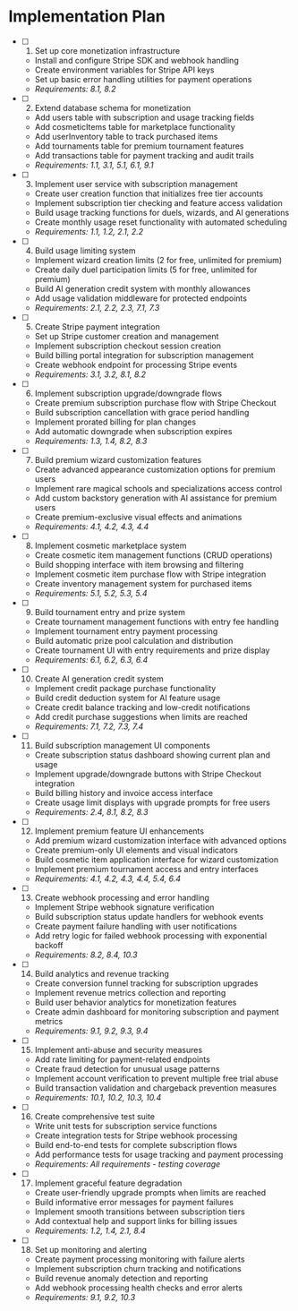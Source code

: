 # Implementation Plan

- [ ] 1. Set up core monetization infrastructure
  - Install and configure Stripe SDK and webhook handling
  - Create environment variables for Stripe API keys
  - Set up basic error handling utilities for payment operations
  - _Requirements: 8.1, 8.2_

- [ ] 2. Extend database schema for monetization
  - Add users table with subscription and usage tracking fields
  - Add cosmeticItems table for marketplace functionality
  - Add userInventory table to track purchased items
  - Add tournaments table for premium tournament features
  - Add transactions table for payment tracking and audit trails
  - _Requirements: 1.1, 3.1, 5.1, 6.1, 9.1_

- [ ] 3. Implement user service with subscription management
  - Create user creation function that initializes free tier accounts
  - Implement subscription tier checking and feature access validation
  - Build usage tracking functions for duels, wizards, and AI generations
  - Create monthly usage reset functionality with automated scheduling
  - _Requirements: 1.1, 1.2, 2.1, 2.2_

- [ ] 4. Build usage limiting system
  - Implement wizard creation limits (2 for free, unlimited for premium)
  - Create daily duel participation limits (5 for free, unlimited for premium)
  - Build AI generation credit system with monthly allowances
  - Add usage validation middleware for protected endpoints
  - _Requirements: 2.1, 2.2, 2.3, 7.1, 7.3_

- [ ] 5. Create Stripe payment integration
  - Set up Stripe customer creation and management
  - Implement subscription checkout session creation
  - Build billing portal integration for subscription management
  - Create webhook endpoint for processing Stripe events
  - _Requirements: 3.1, 3.2, 8.1, 8.2_

- [ ] 6. Implement subscription upgrade/downgrade flows
  - Create premium subscription purchase flow with Stripe Checkout
  - Build subscription cancellation with grace period handling
  - Implement prorated billing for plan changes
  - Add automatic downgrade when subscription expires
  - _Requirements: 1.3, 1.4, 8.2, 8.3_

- [ ] 7. Build premium wizard customization features
  - Create advanced appearance customization options for premium users
  - Implement rare magical schools and specializations access control
  - Add custom backstory generation with AI assistance for premium users
  - Create premium-exclusive visual effects and animations
  - _Requirements: 4.1, 4.2, 4.3, 4.4_

- [ ] 8. Implement cosmetic marketplace system
  - Create cosmetic item management functions (CRUD operations)
  - Build shopping interface with item browsing and filtering
  - Implement cosmetic item purchase flow with Stripe integration
  - Create inventory management system for purchased items
  - _Requirements: 5.1, 5.2, 5.3, 5.4_

- [ ] 9. Build tournament entry and prize system
  - Create tournament management functions with entry fee handling
  - Implement tournament entry payment processing
  - Build automatic prize pool calculation and distribution
  - Create tournament UI with entry requirements and prize display
  - _Requirements: 6.1, 6.2, 6.3, 6.4_

- [ ] 10. Create AI generation credit system
  - Implement credit package purchase functionality
  - Build credit deduction system for AI feature usage
  - Create credit balance tracking and low-credit notifications
  - Add credit purchase suggestions when limits are reached
  - _Requirements: 7.1, 7.2, 7.3, 7.4_

- [ ] 11. Build subscription management UI components
  - Create subscription status dashboard showing current plan and usage
  - Implement upgrade/downgrade buttons with Stripe Checkout integration
  - Build billing history and invoice access interface
  - Create usage limit displays with upgrade prompts for free users
  - _Requirements: 2.4, 8.1, 8.2, 8.3_

- [ ] 12. Implement premium feature UI enhancements
  - Add premium wizard customization interface with advanced options
  - Create premium-only UI elements and visual indicators
  - Build cosmetic item application interface for wizard customization
  - Implement premium tournament access and entry interfaces
  - _Requirements: 4.1, 4.2, 4.3, 4.4, 5.4, 6.4_

- [ ] 13. Create webhook processing and error handling
  - Implement Stripe webhook signature verification
  - Build subscription status update handlers for webhook events
  - Create payment failure handling with user notifications
  - Add retry logic for failed webhook processing with exponential backoff
  - _Requirements: 8.2, 8.4, 10.3_

- [ ] 14. Build analytics and revenue tracking
  - Create conversion funnel tracking for subscription upgrades
  - Implement revenue metrics collection and reporting
  - Build user behavior analytics for monetization features
  - Create admin dashboard for monitoring subscription and payment metrics
  - _Requirements: 9.1, 9.2, 9.3, 9.4_

- [ ] 15. Implement anti-abuse and security measures
  - Add rate limiting for payment-related endpoints
  - Create fraud detection for unusual usage patterns
  - Implement account verification to prevent multiple free trial abuse
  - Build transaction validation and chargeback prevention measures
  - _Requirements: 10.1, 10.2, 10.3, 10.4_

- [ ] 16. Create comprehensive test suite
  - Write unit tests for subscription service functions
  - Create integration tests for Stripe webhook processing
  - Build end-to-end tests for complete subscription flows
  - Add performance tests for usage tracking and payment processing
  - _Requirements: All requirements - testing coverage_

- [ ] 17. Implement graceful feature degradation
  - Create user-friendly upgrade prompts when limits are reached
  - Build informative error messages for payment failures
  - Implement smooth transitions between subscription tiers
  - Add contextual help and support links for billing issues
  - _Requirements: 1.2, 1.4, 2.1, 8.4_

- [ ] 18. Set up monitoring and alerting
  - Create payment processing monitoring with failure alerts
  - Implement subscription churn tracking and notifications
  - Build revenue anomaly detection and reporting
  - Add webhook processing health checks and error alerts
  - _Requirements: 9.1, 9.2, 10.3_

